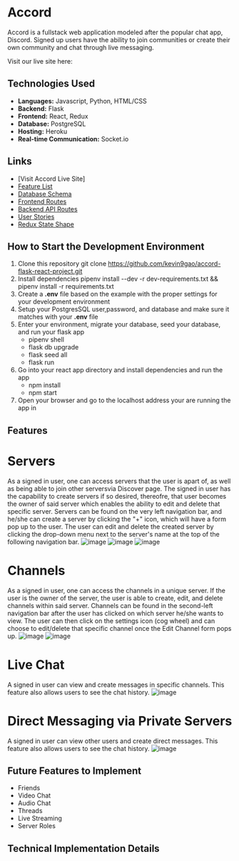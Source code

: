 # Accord

Accord is a fullstack web application modeled after the popular chat app, Discord. Signed up users have the ability to join communities or create their own community and chat through live messaging.

Visit our live site here:

## Technologies Used
* **Languages:** Javascript, Python, HTML/CSS
* **Backend:** Flask
* **Frontend:** React, Redux
* **Database:** PostgreSQL
* **Hosting:** Heroku
* **Real-time Communication:** Socket.io

## Links
* [Visit Accord Live Site]
* [Feature List](https://github.com/kevin9gao/accord-flask-react-project/wiki/Feature-List)
* [Database Schema](https://github.com/kevin9gao/accord-flask-react-project/wiki/Database-Schema)
* [Frontend Routes](https://github.com/kevin9gao/accord-flask-react-project/wiki/Frontend-Routes)
* [Backend API Routes](https://github.com/kevin9gao/accord-flask-react-project/wiki/API-Routes)
* [User Stories](https://github.com/kevin9gao/accord-flask-react-project/wiki/User-Stories)
* [Redux State Shape](https://github.com/kevin9gao/accord-flask-react-project/wiki/State-Shape)


## How to Start the Development Environment
1. Clone this repository
    git clone https://github.com/kevin9gao/accord-flask-react-project.git
2. Install dependencies
    pipenv install --dev -r dev-requirements.txt && pipenv install -r requirements.txt
3. Create a **.env** file based on the example with the proper settings for your development environment
4. Setup your PostgresSQL user,password, and database and make sure it matches with your **.env** file
5. Enter your environment, migrate your database, seed your database, and run your flask app
    * pipenv shell
    * flask db upgrade
    * flask seed all
    * flask run
6. Go into your react app directory and install dependencies and run the app
    * npm install
    * npm start
7. Open your browser and go to the localhost address your are running the app in

## Features
# Servers
As a signed in user, one can access servers that the user is apart of, as well as being able to join other serversvia Discover page.  The signed in user has the capability to create servers if so desired, thereofre, that user becomes the owner of said server which enables the ability to edit and delete that specific server.  Servers can be found on the very left navigation bar, and he/she can create a server by clicking the "+" icon, which will have a form pop up to the user.  The user can edit and delete the created server by clicking the drop-down menu next to the server's name at the top of the following navigation bar.
![image](https://user-images.githubusercontent.com/46208016/182057489-26157ccd-6172-496a-a1f0-75d8828e82a7.png)
![image](https://user-images.githubusercontent.com/46208016/182057530-89ff1321-0329-4adc-99e1-70f5f8d3dac9.png)
![image](https://user-images.githubusercontent.com/46208016/182057572-3cdc9070-4268-4b80-a317-e20adb322bf2.png)

# Channels
As a signed in user, one can access the channels in a unique server.  If the user is the owner of the server, the user is able to create, edit, and delete channels within said server.  Channels can be found in the second-left navigation bar after the user has clicked on which server he/she wants to view.  The user can then click on the settings icon (cog wheel) and can choose to edit/delete that specific channel once the Edit Channel form pops up.
![image](https://user-images.githubusercontent.com/46208016/182057818-a7572f2d-bf12-4bd3-bfaf-6943a0d7a10e.png)
![image](https://user-images.githubusercontent.com/46208016/182057840-f261cdbb-4be5-4ea9-8fbf-021d68b447d4.png)

# Live Chat
A signed in user can view and create messages in specific channels.  This feature also allows users to see the chat history.
![image](https://user-images.githubusercontent.com/46208016/182058340-0a7277d4-2032-430a-b5f8-a151fbcafb5f.png)

# Direct Messaging via Private Servers
A signed in user can view other users and create direct messages.  This feature also allows users to see the chat history.
![image](https://user-images.githubusercontent.com/46208016/182058485-1cca2842-7641-4b2b-9e2c-3208a1256e86.png)


## Future Features to Implement
* Friends
* Video Chat
* Audio Chat
* Threads
* Live Streaming
* Server Roles

## Technical Implementation Details
